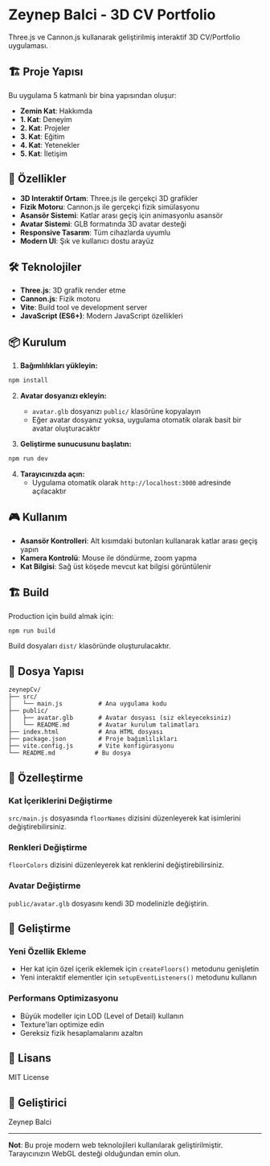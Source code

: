 # Zeynep Balci - 3D CV Portfolio

Three.js ve Cannon.js kullanarak geliştirilmiş interaktif 3D CV/Portfolio uygulaması.

## 🏗️ Proje Yapısı

Bu uygulama 5 katmanlı bir bina yapısından oluşur:
- **Zemin Kat**: Hakkımda
- **1. Kat**: Deneyim
- **2. Kat**: Projeler  
- **3. Kat**: Eğitim
- **4. Kat**: Yetenekler
- **5. Kat**: İletişim

## 🚀 Özellikler

- **3D Interaktif Ortam**: Three.js ile gerçekçi 3D grafikler
- **Fizik Motoru**: Cannon.js ile gerçekçi fizik simülasyonu
- **Asansör Sistemi**: Katlar arası geçiş için animasyonlu asansör
- **Avatar Sistemi**: GLB formatında 3D avatar desteği
- **Responsive Tasarım**: Tüm cihazlarda uyumlu
- **Modern UI**: Şık ve kullanıcı dostu arayüz

## 🛠️ Teknolojiler

- **Three.js**: 3D grafik render etme
- **Cannon.js**: Fizik motoru
- **Vite**: Build tool ve development server
- **JavaScript (ES6+)**: Modern JavaScript özellikleri

## 📦 Kurulum

1. **Bağımlılıkları yükleyin:**
```bash
npm install
```

2. **Avatar dosyanızı ekleyin:**
   - `avatar.glb` dosyanızı `public/` klasörüne kopyalayın
   - Eğer avatar dosyanız yoksa, uygulama otomatik olarak basit bir avatar oluşturacaktır

3. **Geliştirme sunucusunu başlatın:**
```bash
npm run dev
```

4. **Tarayıcınızda açın:**
   - Uygulama otomatik olarak `http://localhost:3000` adresinde açılacaktır

## 🎮 Kullanım

- **Asansör Kontrolleri**: Alt kısımdaki butonları kullanarak katlar arası geçiş yapın
- **Kamera Kontrolü**: Mouse ile döndürme, zoom yapma
- **Kat Bilgisi**: Sağ üst köşede mevcut kat bilgisi görüntülenir

## 🏗️ Build

Production için build almak için:
```bash
npm run build
```

Build dosyaları `dist/` klasöründe oluşturulacaktır.

## 📁 Dosya Yapısı

```
zeynepCv/
├── src/
│   └── main.js          # Ana uygulama kodu
├── public/
│   ├── avatar.glb       # Avatar dosyası (siz ekleyeceksiniz)
│   └── README.md        # Avatar kurulum talimatları
├── index.html           # Ana HTML dosyası
├── package.json         # Proje bağımlılıkları
├── vite.config.js       # Vite konfigürasyonu
└── README.md           # Bu dosya
```

## 🎨 Özelleştirme

### Kat İçeriklerini Değiştirme
`src/main.js` dosyasında `floorNames` dizisini düzenleyerek kat isimlerini değiştirebilirsiniz.

### Renkleri Değiştirme
`floorColors` dizisini düzenleyerek kat renklerini değiştirebilirsiniz.

### Avatar Değiştirme
`public/avatar.glb` dosyasını kendi 3D modelinizle değiştirin.

## 🔧 Geliştirme

### Yeni Özellik Ekleme
- Her kat için özel içerik eklemek için `createFloors()` metodunu genişletin
- Yeni interaktif elementler için `setupEventListeners()` metodunu kullanın

### Performans Optimizasyonu
- Büyük modeller için LOD (Level of Detail) kullanın
- Texture'ları optimize edin
- Gereksiz fizik hesaplamalarını azaltın

## 📝 Lisans

MIT License

## 👤 Geliştirici

Zeynep Balci

---

**Not**: Bu proje modern web teknolojileri kullanılarak geliştirilmiştir. Tarayıcınızın WebGL desteği olduğundan emin olun.
